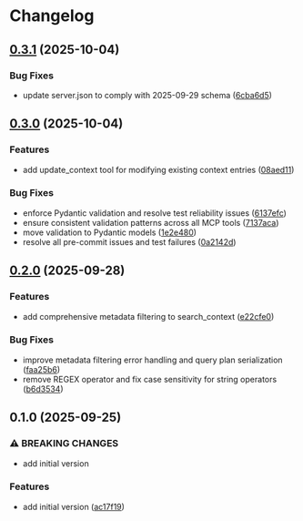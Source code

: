 # Changelog

## [0.3.1](https://github.com/alex-feel/mcp-context-server/compare/v0.3.0...v0.3.1) (2025-10-04)


### Bug Fixes

* update server.json to comply with 2025-09-29 schema ([6cba6d5](https://github.com/alex-feel/mcp-context-server/commit/6cba6d548d16cbd957915dc251f25e91aa45d2ff))

## [0.3.0](https://github.com/alex-feel/mcp-context-server/compare/v0.2.0...v0.3.0) (2025-10-04)


### Features

* add update_context tool for modifying existing context entries ([08aed11](https://github.com/alex-feel/mcp-context-server/commit/08aed11af11e4d1e476181a7885e7d90e7ad08a0))


### Bug Fixes

* enforce Pydantic validation and resolve test reliability issues ([6137efc](https://github.com/alex-feel/mcp-context-server/commit/6137efc83af36cf162a941836ede78811d68530b))
* ensure consistent validation patterns across all MCP tools ([7137aca](https://github.com/alex-feel/mcp-context-server/commit/7137acade3f6d1b7af1f98461ddab8cd80bb1e4e))
* move validation to Pydantic models ([1e2e480](https://github.com/alex-feel/mcp-context-server/commit/1e2e4803e94dc7d3e7f0c9965dfcfc3f727af17c))
* resolve all pre-commit issues and test failures ([0a2142d](https://github.com/alex-feel/mcp-context-server/commit/0a2142dc8a3d16b967693038982825af277ae82b))

## [0.2.0](https://github.com/alex-feel/mcp-context-server/compare/v0.1.0...v0.2.0) (2025-09-28)


### Features

* add comprehensive metadata filtering to search_context ([e22cfe0](https://github.com/alex-feel/mcp-context-server/commit/e22cfe0fac6294725d423823bdc2d5ff802f88f5))


### Bug Fixes

* improve metadata filtering error handling and query plan serialization ([faa25b6](https://github.com/alex-feel/mcp-context-server/commit/faa25b6b9ba84d20768a4377e0736ad19b7a8f86))
* remove REGEX operator and fix case sensitivity for string operators ([b6d3534](https://github.com/alex-feel/mcp-context-server/commit/b6d3534d64ec467a498cb4f7fa3c588462d950fe))

## 0.1.0 (2025-09-25)


### ⚠ BREAKING CHANGES

* add initial version

### Features

* add initial version ([ac17f19](https://github.com/alex-feel/mcp-context-server/commit/ac17f19b3cc0d6d23aaf6820c73abe588ac75da4))
